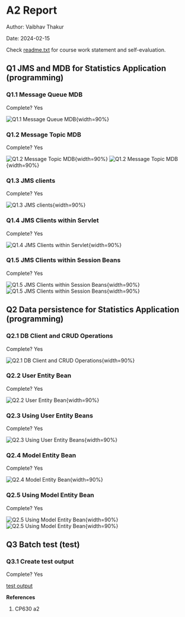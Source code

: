 # A2 Report

Author: Vaibhav Thakur 

Date: 2024-02-15 

Check [readme.txt](readme.txt) for course work statement and self-evaluation. 
  
## Q1 JMS and MDB for Statistics Application (programming)


### Q1.1 Message Queue MDB

Complete? Yes 

![Q1.1 Message Queue MDB](images/1.1.png){width=90%}


### Q1.2 Message Topic MDB

Complete? Yes

![Q1.2 Message Topic MDB](images/1.2.1.png){width=90%}
![Q1.2 Message Topic MDB](images/1.2.2.png){width=90%}

### Q1.3 JMS clients

Complete? Yes

![Q1.3 JMS clients](images/1.3.png){width=90%}


### Q1.4 JMS Clients within Servlet

Complete? Yes

![Q1.4 JMS Clients within Servlet](images/1.4.png){width=90%}

### Q1.5 JMS Clients within Session Beans 

Complete? Yes


![Q1.5 JMS Clients within Session Beans ](images/1.5.png){width=90%}
![Q1.5 JMS Clients within Session Beans ](images/1.5.1.png){width=90%}

## Q2 Data persistence for Statistics Application (programming)


### Q2.1 DB Client and CRUD Operations

Complete? Yes

![Q2.1 DB Client and CRUD Operations](images/2.1.png){width=90%}

### Q2.2 User Entity Bean

Complete? Yes

![Q2.2 User Entity Bean](images/2.2.png){width=90%}

### Q2.3 Using User Entity Beans

Complete? Yes

![Q2.3 Using User Entity Beans](images/2.3.png){width=90%}


### Q2.4 Model Entity Bean

Complete? Yes 

![Q2.4 Model Entity Bean](images/2.4.png){width=90%}

### Q2.5 Using Model Entity Bean

Complete? Yes

![Q2.5 Using Model Entity Bean](images/2.5.png){width=90%}
![Q2.5 Using Model Entity Bean](images/2.5.1.png){width=90%}

<!--If No, add a short description to describe the issues encountered.-->



## Q3 Batch test (test)


### Q3.1  Create test output

Complete? Yes

[test output](test_output.txt)





**References**

1. CP630 a2
